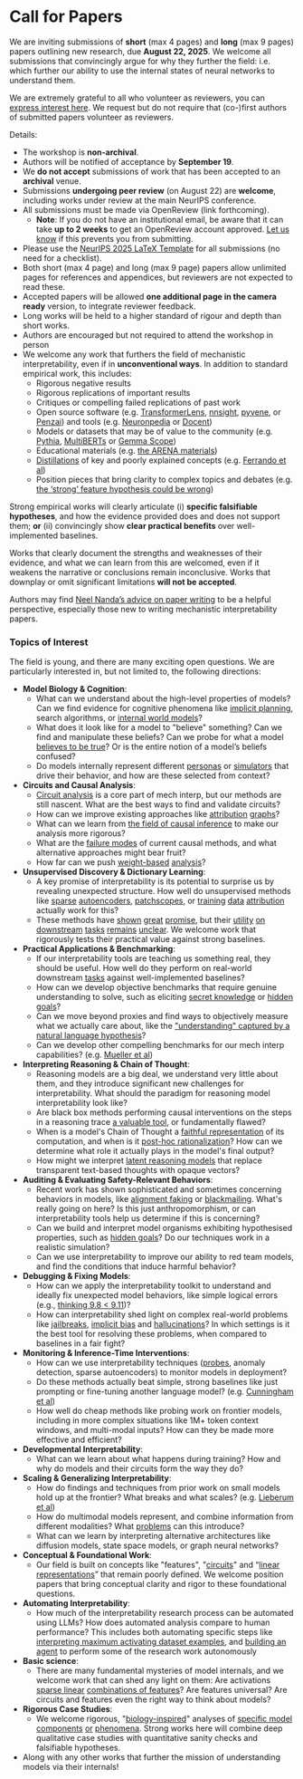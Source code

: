 # Call for Papers
We are inviting submissions of **short** (max 4 pages) and **long** (max 9 pages) papers outlining new research, due **August 22, 2025**. We welcome all submissions that convincingly argue for why they further the field: i.e. which further our ability to use the internal states of neural networks to understand them. 

We are extremely grateful to all who volunteer as reviewers, you can [express interest here](https://www.google.com/url?q=https://docs.google.com/forms/d/e/1FAIpQLSdiw1SJllzoTz_nqzDTzTOGb9DV3W_truQyh-WvYj_QGIi7Mg/viewform?usp%3Ddialog&sa=D&source=editors&ust=1753715351282533&usg=AOvVaw340UFxPkkSn6etV54YrcpC). We request but do not require that (co-)first authors of submitted papers volunteer as reviewers. 

Details: 
* The workshop is **non-archival**.
* Authors will be notified of acceptance by **September 19**.
* We **do not accept** submissions of work that has been accepted to an **archival** venue.
* Submissions **undergoing peer review** (on August 22) are **welcome**, including works under review at the main NeurIPS conference.
* All submissions must be made via OpenReview (link forthcoming).
  * **Note**: If you do not have an institutional email, be aware that it can take **up to 2 weeks** to get an OpenReview account approved. [Let us know](mailto:neurips2025@mechinterpworkshop.com) if this prevents you from submitting.
* Please use the [NeurIPS 2025 LaTeX Template](https://www.google.com/url?q=https://media.neurips.cc/Conferences/NeurIPS2025/Styles.zip&sa=D&source=editors&ust=1753715351285277&usg=AOvVaw2tbKifVobRBjyeRJjjafiA) for all submissions (no need for a checklist).
* Both short (max 4 page) and long (max 9 page) papers allow unlimited pages for references and appendices, but reviewers are not expected to read these.
* Accepted papers will be allowed **one additional page in the camera ready** version, to integrate reviewer feedback.
* Long works will be held to a higher standard of rigour and depth than short works.
* Authors are encouraged but not required to attend the workshop in person
* We welcome any work that furthers the field of mechanistic interpretability, even if in **unconventional ways**. In addition to standard empirical work, this includes:
  * Rigorous negative results
  * Rigorous replications of important results
  * Critiques or compelling failed replications of past work
  * Open source software (e.g. [TransformerLens](https://www.google.com/url?q=https://github.com/neelnanda-io/TransformerLens&sa=D&source=editors&ust=1753715351286648&usg=AOvVaw0sYWstyFVrhyh7utS7_Xtz), [nnsight](https://www.google.com/url?q=https://github.com/ndif-team/nnsight&sa=D&source=editors&ust=1753715351286769&usg=AOvVaw2uE8MMIqR8iBGxoYO7pn4h), [pyvene](https://www.google.com/url?q=https://github.com/stanfordnlp/pyvene/tree/main/pyvene/models/mlp&sa=D&source=editors&ust=1753715351286861&usg=AOvVaw2v_UVqb6HbU0dSqjOYnVMV), or [Penzai](https://www.google.com/url?q=https://github.com/google-deepmind/penzai&sa=D&source=editors&ust=1753715351286949&usg=AOvVaw3LEWvOjwQ88hNHeQsiaEOr)) and tools (e.g. [Neuronpedia](https://www.google.com/url?q=http://neuronpedia.org&sa=D&source=editors&ust=1753715351287048&usg=AOvVaw3jo8JJbweaXRrsHgNWDgq8) or [Docent](https://www.google.com/url?q=https://transluce.org/introducing-docent&sa=D&source=editors&ust=1753715351287141&usg=AOvVaw0R0ObMo04tSqa_uUDmFcWf))
  * Models or datasets that may be of value to the community (e.g. [Pythia](https://www.google.com/url?q=https://arxiv.org/abs/2304.01373&sa=D&source=editors&ust=1753715351287333&usg=AOvVaw30CVMGaI3pryEVrcTroOe_), [MultiBERTs](https://www.google.com/url?q=https://arxiv.org/abs/2106.16163&sa=D&source=editors&ust=1753715351287416&usg=AOvVaw1bqkr6qvoFeRAWewHSRlyG) or [Gemma Scope](https://www.google.com/url?q=https://arxiv.org/abs/2408.05147&sa=D&source=editors&ust=1753715351287491&usg=AOvVaw0DcEnjEmqAqYBJut0Mdurv))
  * Educational materials (e.g. [the ARENA materials](https://www.google.com/url?q=https://arena3-chapter1-transformer-interp.streamlit.app/&sa=D&source=editors&ust=1753715351287654&usg=AOvVaw2PseMnQtNFoETLp0bI0gvu))
  * [Distillations](https://www.google.com/url?q=https://distill.pub/2017/research-debt/&sa=D&source=editors&ust=1753715351287756&usg=AOvVaw2cV6xw71ExBiuTCothVuqh) of key and poorly explained concepts (e.g. [Ferrando et al](https://www.google.com/url?q=https://arxiv.org/abs/2405.00208&sa=D&source=editors&ust=1753715351287964&usg=AOvVaw2RHPEu77CdxJeINfZRja4L))
  * Position pieces that bring clarity to complex topics and debates (e.g. [the ‘strong’ feature hypothesis could be wrong](https://www.google.com/url?q=https://www.alignmentforum.org/posts/tojtPCCRpKLSHBdpn/the-strong-feature-hypothesis-could-be-wrong&sa=D&source=editors&ust=1753715351288244&usg=AOvVaw13QxxMIlbyWDe1L8_LxNuR))

Strong empirical works will clearly articulate (i) **specific falsifiable hypotheses**, and how the evidence provided does and does not support them; **or** (ii) convincingly show **clear practical benefits** over well-implemented baselines. 

Works that clearly document the strengths and weaknesses of their evidence, and what we can learn from this are welcomed, even if it weakens the narrative or conclusions remain inconclusive. Works that downplay or omit significant limitations **will not be accepted**. 

Authors may find [Neel Nanda’s advice on paper writing](https://www.google.com/url?q=https://www.alignmentforum.org/posts/eJGptPbbFPZGLpjsp/highly-opinionated-advice-on-how-to-write-ml-papers&sa=D&source=editors&ust=1753715351289296&usg=AOvVaw3TJ6ov2yEZhbl-VsM3LBll) to be a helpful perspective, especially those new to writing mechanistic interpretability papers. 
### Topics of Interest
The field is young, and there are many exciting open questions. We are particularly interested in, but not limited to, the following directions: 
* **Model Biology & Cognition**:
  * What can we understand about the high-level properties of models? Can we find evidence for cognitive phenomena like [implicit planning](https://www.google.com/url?q=https://transformer-circuits.pub/2025/attribution-graphs/biology.html%23dives-poems&sa=D&source=editors&ust=1753715351290067&usg=AOvVaw1-XYpwDXz1IWNTYdnUaDle), search algorithms, or [internal world models](https://www.google.com/url?q=https://arxiv.org/abs/2210.13382&sa=D&source=editors&ust=1753715351290201&usg=AOvVaw1HmyDP_O2XUe-xdJTuSsr2)?
  * What does it look like for a model to "believe" something? Can we find and manipulate these beliefs? Can we probe for what a model [believes to be true](https://www.google.com/url?q=https://arxiv.org/abs/2310.06824&sa=D&source=editors&ust=1753715351290590&usg=AOvVaw0dVGe9fQ2YTlSi3m1Bijgv)? Or is the entire notion of a model’s beliefs confused?
  * Do models internally represent different [personas](https://www.google.com/url?q=https://arxiv.org/abs/2406.12094&sa=D&source=editors&ust=1753715351290995&usg=AOvVaw3wo5a2Cu4b-oBf10lSHke3) or [simulators](https://www.google.com/url?q=https://www.nature.com/articles/s41586-023-06647-8&sa=D&source=editors&ust=1753715351291256&usg=AOvVaw3O_O17cof0WCqjwNpO6Xhf) that drive their behavior, and how are these selected from context?
* **Circuits and Causal Analysis**:
  * [Circuit analysis](https://www.google.com/url?q=https://distill.pub/2020/circuits/zoom-in/&sa=D&source=editors&ust=1753715351291711&usg=AOvVaw3I5jotgQuO-OvDJFp-r8CW) is a core part of mech interp, but our methods are still nascent. What are the best ways to find and validate circuits?
  * How can we improve existing approaches like [attribution](https://www.google.com/url?q=https://arxiv.org/abs/2406.11944&sa=D&source=editors&ust=1753715351292120&usg=AOvVaw3yRXcWr_gZdNrnHPqX8NIQ) [graphs](https://www.google.com/url?q=https://transformer-circuits.pub/2025/attribution-graphs/methods.html&sa=D&source=editors&ust=1753715351292224&usg=AOvVaw396tLbYmiQTMq1s9nap0Eu)?
  * What can we learn from [the field of causal inference](https://www.google.com/url?q=https://arxiv.org/abs/2407.04690&sa=D&source=editors&ust=1753715351292367&usg=AOvVaw2cXAl-RDUpGMWORlzJWZJw) to make our analysis more rigorous?
  * What are the [failure modes](https://www.google.com/url?q=https://arxiv.org/abs/2307.15771&sa=D&source=editors&ust=1753715351292606&usg=AOvVaw0pcBlqm-z-IIgCfQsLRUHN) of current causal methods, and what alternative approaches might bear fruit?
  * How far can we push [weight-based](https://www.google.com/url?q=https://arxiv.org/abs/2301.05217&sa=D&source=editors&ust=1753715351292887&usg=AOvVaw1EoJ-RPI9guQv37pIU_UCX) [analysis](https://www.google.com/url?q=https://arxiv.org/abs/2410.08417&sa=D&source=editors&ust=1753715351293005&usg=AOvVaw2PpIe1uWe5OIs_5v26noUM)?
* **Unsupervised Discovery & Dictionary Learning**:
  * A key promise of interpretability is its potential to surprise us by revealing unexpected structure. How well do unsupervised methods like [sparse](https://www.google.com/url?q=https://arxiv.org/abs/2103.15949&sa=D&source=editors&ust=1753715351293528&usg=AOvVaw3AL0a5RvSjaMmr51pJw2bG) [autoencoders](https://www.google.com/url?q=https://transformer-circuits.pub/2023/monosemantic-features&sa=D&source=editors&ust=1753715351293622&usg=AOvVaw0h-e-hrWRc2iAOjP7aED80), [patch](https://www.google.com/url?q=https://arxiv.org/abs/2401.06102&sa=D&source=editors&ust=1753715351293683&usg=AOvVaw2ENjD1AT17lFN0LiyHENpi)[scopes](https://www.google.com/url?q=https://arxiv.org/abs/2403.10949v2&sa=D&source=editors&ust=1753715351293730&usg=AOvVaw0rRj6W-6yIp2SZfCMOLb8c), or [training](https://www.google.com/url?q=https://proceedings.mlr.press/v70/koh17a?ref%3Dhttps://githubhelp.com&sa=D&source=editors&ust=1753715351293815&usg=AOvVaw2YtJYU-lNYIlpCJ19tLq13) [data](https://www.google.com/url?q=https://arxiv.org/abs/2308.03296&sa=D&source=editors&ust=1753715351293876&usg=AOvVaw1DbW6l975JsgmyRuL5hWYs) [attribution](https://www.google.com/url?q=https://arxiv.org/abs/2205.11482&sa=D&source=editors&ust=1753715351293939&usg=AOvVaw1M2lIk_anRa5zfAEIaFpOi) actually work for this?
  * These methods have [shown](https://www.google.com/url?q=https://transformer-circuits.pub/2024/scaling-monosemanticity/index.html&sa=D&source=editors&ust=1753715351294104&usg=AOvVaw0WIpi_ikdzmrZSWDSSYxJO) [great](https://www.google.com/url?q=https://transformer-circuits.pub/2025/attribution-graphs/biology.html&sa=D&source=editors&ust=1753715351294197&usg=AOvVaw1XKGmyLmMJlZhiFq0WwvPZ) [promise](https://www.google.com/url?q=https://arxiv.org/abs/2503.10965&sa=D&source=editors&ust=1753715351294262&usg=AOvVaw1z6TxQjZNha2Xmh5t9lsE-), but their [utility](https://www.google.com/url?q=https://arxiv.org/abs/2502.16681&sa=D&source=editors&ust=1753715351294335&usg=AOvVaw2dTYeApI1ajrRnR4HaYijf) [on](https://www.google.com/url?q=https://www.tilderesearch.com/blog/sieve&sa=D&source=editors&ust=1753715351294411&usg=AOvVaw3jSCaAtECZO7AqeXo5oyBf) [downstream](https://www.google.com/url?q=https://arxiv.org/abs/2501.17148&sa=D&source=editors&ust=1753715351294480&usg=AOvVaw0JoOJO_Eip-G1aPnGy0UBM) [tasks](https://www.google.com/url?q=https://transformer-circuits.pub/2024/features-as-classifiers/index.html&sa=D&source=editors&ust=1753715351294626&usg=AOvVaw2kwWrGDc7Vd-NOv4ILYehm) [remains](https://www.google.com/url?q=https://arxiv.org/abs/2502.04382&sa=D&source=editors&ust=1753715351294748&usg=AOvVaw3ktbtkjrmCHEN7K8mkQYtD) [unclear](https://www.google.com/url?q=https://www.alignmentforum.org/posts/4uXCAJNuPKtKBsi28/negative-results-for-saes-on-downstream-tasks&sa=D&source=editors&ust=1753715351295008&usg=AOvVaw35xMugtwuuivBk93QxrfH2). We welcome work that rigorously tests their practical value against strong baselines.
* **Practical Applications & Benchmarking**:
  * If our interpretability tools are teaching us something real, they should be useful. How well do they perform on real-world downstream [tasks](https://www.google.com/url?q=https://www.lesswrong.com/posts/wGRnzCFcowRCrpX4Y/downstream-applications-as-validation-of-interpretability&sa=D&source=editors&ust=1753715351295982&usg=AOvVaw1FD880vKJ4Zw1V1zNFN6QT) against well-implemented baselines?
  * How can we develop objective benchmarks that require genuine understanding to solve, such as eliciting [secret knowledge](https://www.google.com/url?q=https://arxiv.org/abs/2505.14352&sa=D&source=editors&ust=1753715351296470&usg=AOvVaw2ferLBhO0kuRnzyf_1frcv) or [hidden goals](https://www.google.com/url?q=https://arxiv.org/abs/2503.10965&sa=D&source=editors&ust=1753715351296602&usg=AOvVaw015gNiLNFUuu2WXTb8WwRc)?
  * Can we move beyond proxies and find ways to objectively measure what we actually care about, like the ["understanding" captured by a natural language hypothesis](https://www.google.com/url?q=https://arxiv.org/abs/2502.04382&sa=D&source=editors&ust=1753715351296938&usg=AOvVaw1-CVLqslROfnVfB40rMu_R)?
  * Can we develop other compelling benchmarks for our mech interp capabilities? (e.g. [Mueller et al](https://www.google.com/url?q=https://arxiv.org/abs/2504.13151&sa=D&source=editors&ust=1753715351297266&usg=AOvVaw2r1REMZWAE3HhM5e5Mm0rc))
* **Interpreting Reasoning & Chain of Thought**:
  * Reasoning models are a big deal, we understand very little about them, and they introduce significant new challenges for interpretability. What should the paradigm for reasoning model interpretability look like?
  * Are black box methods performing causal interventions on the steps in a reasoning trace [a valuable tool](https://www.google.com/url?q=https://arxiv.org/abs/2506.19143&sa=D&source=editors&ust=1753715351298217&usg=AOvVaw3wenslsZEJa4bkSs7UpjtN), or fundamentally flawed?
  * When is a model's Chain of Thought a [faithful representation](https://www.google.com/url?q=https://arxiv.org/abs/2305.04388&sa=D&source=editors&ust=1753715351298547&usg=AOvVaw2IsVCWaVP62UU09PKxEPgL) of its computation, and when is it [post-hoc rationalization](https://www.google.com/url?q=https://arxiv.org/abs/2503.08679&sa=D&source=editors&ust=1753715351298771&usg=AOvVaw1WGnUCZ6z61ixGoNsuCFUC)? How can we determine what role it actually plays in the model's final output?
  * How might we interpret [latent reasoning models](https://www.google.com/url?q=https://arxiv.org/abs/2412.06769&sa=D&source=editors&ust=1753715351299288&usg=AOvVaw0mFxGAT8f4uhbkHZrMrFnj) that replace transparent text-based thoughts with opaque vectors?
* **Auditing & Evaluating Safety-Relevant Behaviors**:
  * Recent work has shown sophisticated and sometimes concerning behaviors in models, like [alignment faking](https://www.google.com/url?q=https://arxiv.org/abs/2412.14093&sa=D&source=editors&ust=1753715351299943&usg=AOvVaw3mlaZiCX5KHmL544BM5dxo) or [blackmailing](https://www.google.com/url?q=https://www.anthropic.com/research/agentic-misalignment&sa=D&source=editors&ust=1753715351300089&usg=AOvVaw1dp2PP0gWZuw78B31Gklc2). What's really going on here? Is this just anthropomorphism, or can interpretability tools help us determine if this is concerning?
  * Can we build and interpret model organisms exhibiting hypothesised properties, such as [hidden goals](https://www.google.com/url?q=https://arxiv.org/abs/2503.10965&sa=D&source=editors&ust=1753715351300570&usg=AOvVaw1FlgubxTGzRlYGix5vA86g)? Do our techniques work in a realistic simulation?
  * Can we use interpretability to improve our ability to red team models, and find the conditions that induce harmful behavior?
* **Debugging & Fixing Models**:
  * How can we apply the interpretability toolkit to understand and ideally fix unexpected model behaviors, like simple logical errors (e.g., [thinking 9.8 < 9.11](https://www.google.com/url?q=https://transluce.org/observability-interface&sa=D&source=editors&ust=1753715351301648&usg=AOvVaw1x7NPnuixvQ5Mj1PjmagU8))?
  * How can interpretability shed light on complex real-world problems like [jailbreaks](https://www.google.com/url?q=https://transformer-circuits.pub/2025/attribution-graphs/biology.html%23dives-jailbreak&sa=D&source=editors&ust=1753715351301871&usg=AOvVaw0sSgwHMLnVfNo0hN1RZCOZ), [implicit bias](https://www.google.com/url?q=https://arxiv.org/abs/2506.10922&sa=D&source=editors&ust=1753715351301950&usg=AOvVaw2dCFvNENtM7LaoSGzMa_gZ) and [hallucinations](https://www.google.com/url?q=https://arxiv.org/abs/2411.14257&sa=D&source=editors&ust=1753715351302038&usg=AOvVaw2WEgroNJ5WMp_MYUup5NPR)? In which settings is it the best tool for resolving these problems, when compared to baselines in a fair fight?
* **Monitoring & Inference-Time Interventions**:
  * How can we use interpretability techniques ([probes](https://www.google.com/url?q=https://arxiv.org/abs/2102.12452&sa=D&source=editors&ust=1753715351302489&usg=AOvVaw0xsvp8EVuiH3xIBHUjCjga), anomaly detection, sparse autoencoders) to monitor models in deployment?
  * Do these methods actually beat simple, strong baselines like just prompting or fine-tuning another language model? (e.g. [Cunningham et al](https://www.google.com/url?q=https://alignment.anthropic.com/2025/cheap-monitors/&sa=D&source=editors&ust=1753715351303231&usg=AOvVaw0T75rOHi6jFFXbZ30MJfQb))
  * How well do cheap methods like probing work on frontier models, including in more complex situations like 1M+ token context windows, and multi-modal inputs? How can they be made more effective and efficient?
* **Developmental Interpretability**:
  * What can we learn about what happens during training? How and why do models and their circuits form the way they do?
* **Scaling & Generalizing Interpretability**:
  * How do findings and techniques from prior work on small models hold up at the frontier? What breaks and what scales? (e.g. [Lieberum et al](https://www.google.com/url?q=https://arxiv.org/abs/2307.09458&sa=D&source=editors&ust=1753715351305048&usg=AOvVaw3ZRrU7D-i5aDOKPpqaF4an))
  * How do multimodal models represent, and combine information from different modalities? What [problems](https://www.google.com/url?q=https://openreview.net/pdf?id%3DVUhRdZp8ke&sa=D&source=editors&ust=1753715351305362&usg=AOvVaw1d9eTbC2PRQHIMDgs_gQYC) can this introduce?
  * What can we learn by interpreting alternative architectures like diffusion models, state space models, or graph neural networks?
* **Conceptual & Foundational Work**:
  * Our field is built on concepts like "features", "[circuits](https://www.google.com/url?q=https://distill.pub/2020/circuits/zoom-in/&sa=D&source=editors&ust=1753715351305843&usg=AOvVaw1JW5CK8uk_pZA_k4Yyu6qe)" and “[linear representations](https://www.google.com/url?q=https://transformer-circuits.pub/2024/july-update/index.html%23linear-representations&sa=D&source=editors&ust=1753715351305990&usg=AOvVaw1euoICL0V4lK9wrt2b9UEf)” that remain poorly defined. We welcome position papers that bring conceptual clarity and rigor to these foundational questions.
* **Automating Interpretability**:
  * How much of the interpretability research process can be automated using LLMs? How does automated analysis compare to human performance? This includes both automating specific steps like [interpreting maximum activating dataset examples](https://www.google.com/url?q=https://openaipublic.blob.core.windows.net/neuron-explainer/paper/index.html&sa=D&source=editors&ust=1753715351306643&usg=AOvVaw2Pw1FzM9VAG8j29MNSIO1U), and [building an agent](https://www.google.com/url?q=https://arxiv.org/abs/2404.14394&sa=D&source=editors&ust=1753715351306832&usg=AOvVaw1viftz7XsX9OCAyzr4o5Io) to perform some of the research work autonomously
* **Basic science**:
  * There are many fundamental mysteries of model internals, and we welcome work that can shed any light on them: Are activations [sparse linear](https://www.google.com/url?q=https://arxiv.org/abs/1601.03764&sa=D&source=editors&ust=1753715351307446&usg=AOvVaw3pc3aeL66tQWzdZbCtkZLS) [combinations of features](https://www.google.com/url?q=https://transformer-circuits.pub/2022/toy_model/index.html&sa=D&source=editors&ust=1753715351307548&usg=AOvVaw2odj4bihSqlRZIwC3FT19w)? Are features universal? Are circuits and features even the right way to think about models?
* **Rigorous Case Studies**:
  * We welcome rigorous, "[biology-inspired](https://www.google.com/url?q=https://distill.pub/2020/circuits/curve-circuits/&sa=D&source=editors&ust=1753715351307903&usg=AOvVaw0iTkIl-vBGZpW8fnYwGy0S)" analyses of [specific model](https://www.google.com/url?q=https://arxiv.org/abs/2310.04625&sa=D&source=editors&ust=1753715351307997&usg=AOvVaw3FwFpuRapN_vSQlbRXJO04) [components](https://www.google.com/url?q=https://transformer-circuits.pub/2024/scaling-monosemanticity/index.html&sa=D&source=editors&ust=1753715351308088&usg=AOvVaw2uHonm8b_ACSWNvc-qYPfo) [or](https://www.google.com/url?q=https://arxiv.org/abs/2305.01610&sa=D&source=editors&ust=1753715351308166&usg=AOvVaw0umSiF_-CWDjIkeCWxEB6O) [phenomena](https://www.google.com/url?q=https://arxiv.org/abs/2306.09346&sa=D&source=editors&ust=1753715351308269&usg=AOvVaw0wIQN75IGaxfIBRZA4x1zc). Strong works here will combine deep qualitative case studies with quantitative sanity checks and falsifiable hypotheses.
* Along with any other works that further the mission of understanding models via their internals!